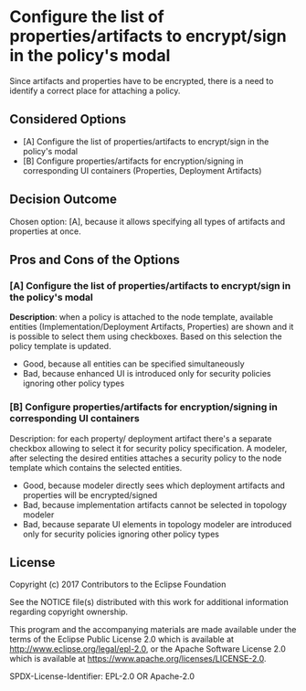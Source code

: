 # Configure the list of properties/artifacts to encrypt/sign in the policy's modal

Since artifacts and properties have to be encrypted, there is a need to identify a correct place for attaching a policy. 

## Considered Options

* [A] Configure the list of properties/artifacts to encrypt/sign in the policy's modal  
* [B] Configure properties/artifacts for encryption/signing in corresponding UI containers (Properties, Deployment Artifacts)

## Decision Outcome

Chosen option: [A], because it allows specifying all types of artifacts and properties at once.

## Pros and Cons of the Options

### [A] Configure the list of properties/artifacts to encrypt/sign in the policy's modal
**Description**: when a policy is attached to the node template, available entities (Implementation/Deployment Artifacts, Properties)
are shown and it is possible to select them using checkboxes. Based on this selection the policy template is updated.

* Good, because all entities can be specified simultaneously
* Bad, because enhanced UI is introduced only for security policies ignoring other policy types

### [B] Configure properties/artifacts for encryption/signing in corresponding UI containers
Description: for each property/ deployment artifact there's a separate checkbox allowing to select it for security policy specification. 
A modeler, after selecting the desired entities attaches a security policy to the node template which contains the selected entities. 

* Good, because modeler directly sees which deployment artifacts and properties will be encrypted/signed
* Bad, because implementation artifacts cannot be selected in topology modeler
* Bad, because separate UI elements in topology modeler are introduced only for security policies ignoring other policy types

## License

Copyright (c) 2017 Contributors to the Eclipse Foundation

See the NOTICE file(s) distributed with this work for additional
information regarding copyright ownership.

This program and the accompanying materials are made available under the
terms of the Eclipse Public License 2.0 which is available at
http://www.eclipse.org/legal/epl-2.0, or the Apache Software License 2.0
which is available at https://www.apache.org/licenses/LICENSE-2.0.

SPDX-License-Identifier: EPL-2.0 OR Apache-2.0
